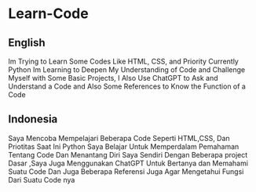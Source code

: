 # Learn-Code
## English
Im Trying to Learn Some Codes Like HTML, CSS, and Priority Currently Python Im Learning to Deepen My Understanding of Code and Challenge Myself with Some Basic Projects, I Also Use ChatGPT to Ask and Understand a Code and Also Some References to Know the Function of a Code

## Indonesia
Saya Mencoba Mempelajari Beberapa Code Seperti HTML,CSS, Dan Priotitas Saat Ini Python Saya Belajar Untuk Memperdalam Pemahaman Tentang Code Dan Menantang Diri Saya Sendiri Dengan Beberapa project Dasar ,Saya Juga Menggunakan ChatGPT Untuk Bertanya dan Memahami Suatu Code Dan Juga Beberapa Referensi Juga Agar Mengetahui Fungsi Dari Suatu Code nya 